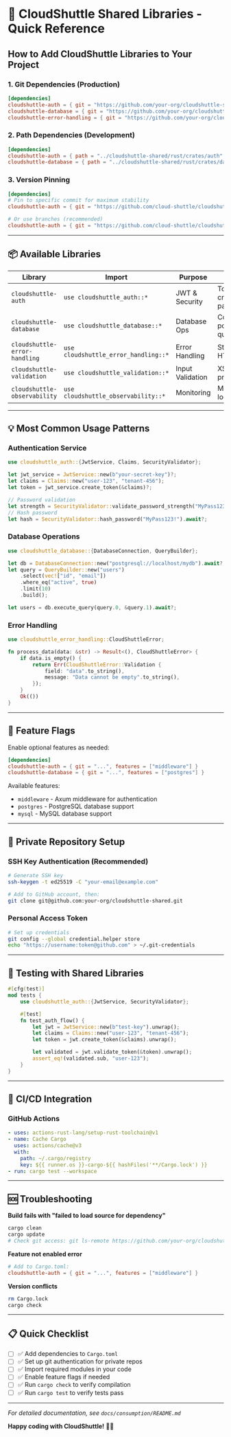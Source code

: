 # 🚀 CloudShuttle Shared Libraries - Quick Reference

## How to Add CloudShuttle Libraries to Your Project

### 1. Git Dependencies (Production)
```toml
[dependencies]
cloudshuttle-auth = { git = "https://github.com/your-org/cloudshuttle-shared.git", branch = "main" }
cloudshuttle-database = { git = "https://github.com/your-org/cloudshuttle-shared.git", branch = "main" }
cloudshuttle-error-handling = { git = "https://github.com/your-org/cloudshuttle-shared.git", branch = "main" }
```

### 2. Path Dependencies (Development)
```toml
[dependencies]
cloudshuttle-auth = { path = "../cloudshuttle-shared/rust/crates/auth" }
cloudshuttle-database = { path = "../cloudshuttle-shared/rust/crates/database" }
```

### 3. Version Pinning
```toml
[dependencies]
# Pin to specific commit for maximum stability
cloudshuttle-auth = { git = "https://github.com/cloud-shuttle/cloudshuttle-shared.git", rev = "commit-hash" }

# Or use branches (recommended)
cloudshuttle-auth = { git = "https://github.com/cloud-shuttle/cloudshuttle-shared.git", branch = "main" }
```

---

## 📦 Available Libraries

| Library | Import | Purpose | Key Features |
|---------|--------|---------|--------------|
| `cloudshuttle-auth` | `use cloudshuttle_auth::*` | JWT & Security | Token creation/validation, password security |
| `cloudshuttle-database` | `use cloudshuttle_database::*` | Database Ops | Connection pooling, dynamic queries |
| `cloudshuttle-error-handling` | `use cloudshuttle_error_handling::*` | Error Handling | Structured errors, HTTP responses |
| `cloudshuttle-validation` | `use cloudshuttle_validation::*` | Input Validation | XSS/SQL injection prevention |
| `cloudshuttle-observability` | `use cloudshuttle_observability::*` | Monitoring | Metrics, tracing, logging |

---

## 💡 Most Common Usage Patterns

### Authentication Service
```rust
use cloudshuttle_auth::{JwtService, Claims, SecurityValidator};

let jwt_service = JwtService::new(b"your-secret-key")?;
let claims = Claims::new("user-123", "tenant-456");
let token = jwt_service.create_token(&claims)?;

// Password validation
let strength = SecurityValidator::validate_password_strength("MyPass123!")?;
// Hash password
let hash = SecurityValidator::hash_password("MyPass123!").await?;
```

### Database Operations
```rust
use cloudshuttle_database::{DatabaseConnection, QueryBuilder};

let db = DatabaseConnection::new("postgresql://localhost/mydb").await?;
let query = QueryBuilder::new("users")
    .select(vec!["id", "email"])
    .where_eq("active", true)
    .limit(10)
    .build();

let users = db.execute_query(query.0, &query.1).await?;
```

### Error Handling
```rust
use cloudshuttle_error_handling::CloudShuttleError;

fn process_data(data: &str) -> Result<(), CloudShuttleError> {
    if data.is_empty() {
        return Err(CloudShuttleError::Validation {
            field: "data".to_string(),
            message: "Data cannot be empty".to_string(),
        });
    }
    Ok(())
}
```

---

## 🔧 Feature Flags

Enable optional features as needed:

```toml
[dependencies]
cloudshuttle-auth = { git = "...", features = ["middleware"] }
cloudshuttle-database = { git = "...", features = ["postgres"] }
```

Available features:
- `middleware` - Axum middleware for authentication
- `postgres` - PostgreSQL database support
- `mysql` - MySQL database support

---

## 🔐 Private Repository Setup

### SSH Key Authentication (Recommended)
```bash
# Generate SSH key
ssh-keygen -t ed25519 -C "your-email@example.com"

# Add to GitHub account, then:
git clone git@github.com:your-org/cloudshuttle-shared.git
```

### Personal Access Token
```bash
# Set up credentials
git config --global credential.helper store
echo "https://username:token@github.com" > ~/.git-credentials
```

---

## 🧪 Testing with Shared Libraries

```rust
#[cfg(test)]
mod tests {
    use cloudshuttle_auth::{JwtService, SecurityValidator};

    #[test]
    fn test_auth_flow() {
        let jwt = JwtService::new(b"test-key").unwrap();
        let claims = Claims::new("user-123", "tenant-456");
        let token = jwt.create_token(&claims).unwrap();

        let validated = jwt.validate_token(&token).unwrap();
        assert_eq!(validated.sub, "user-123");
    }
}
```

---

## 🚀 CI/CD Integration

### GitHub Actions
```yaml
- uses: actions-rust-lang/setup-rust-toolchain@v1
- name: Cache Cargo
  uses: actions/cache@v3
  with:
    path: ~/.cargo/registry
    key: ${{ runner.os }}-cargo-${{ hashFiles('**/Cargo.lock') }}
- run: cargo test --workspace
```

---

## 🆘 Troubleshooting

**Build fails with "failed to load source for dependency"**
```bash
cargo clean
cargo update
# Check git access: git ls-remote https://github.com/your-org/cloudshuttle-shared.git
```

**Feature not enabled error**
```toml
# Add to Cargo.toml:
cloudshuttle-auth = { git = "...", features = ["middleware"] }
```

**Version conflicts**
```bash
rm Cargo.lock
cargo check
```

---

## 📋 Quick Checklist

- [ ] ✅ Add dependencies to `Cargo.toml`
- [ ] ✅ Set up git authentication for private repos
- [ ] ✅ Import required modules in your code
- [ ] ✅ Enable feature flags if needed
- [ ] ✅ Run `cargo check` to verify compilation
- [ ] ✅ Run `cargo test` to verify tests pass

---

*For detailed documentation, see `docs/consumption/README.md`*

**Happy coding with CloudShuttle!** 🚀✨

